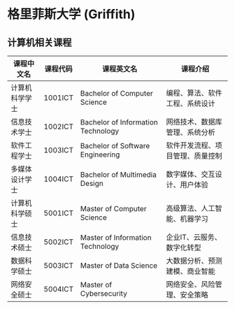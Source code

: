 # 格里菲斯大学 (Griffith)

## 计算机相关课程

| 课程中文名 | 课程代码 | 课程英文名 | 课程介绍 |
|-----------|---------|-----------|---------|
| 计算机科学学士 | 1001ICT | Bachelor of Computer Science | 编程、算法、软件工程、系统设计 |
| 信息技术学士 | 1002ICT | Bachelor of Information Technology | 网络技术、数据库管理、系统分析 |
| 软件工程学士 | 1003ICT | Bachelor of Software Engineering | 软件开发流程、项目管理、质量控制 |
| 多媒体设计学士 | 1004ICT | Bachelor of Multimedia Design | 数字媒体、交互设计、用户体验 |
| 计算机科学硕士 | 5001ICT | Master of Computer Science | 高级算法、人工智能、机器学习 |
| 信息技术硕士 | 5002ICT | Master of Information Technology | 企业IT、云服务、数字化转型 |
| 数据科学硕士 | 5003ICT | Master of Data Science | 大数据分析、预测建模、商业智能 |
| 网络安全硕士 | 5004ICT | Master of Cybersecurity | 网络安全、风险管理、安全策略 |
